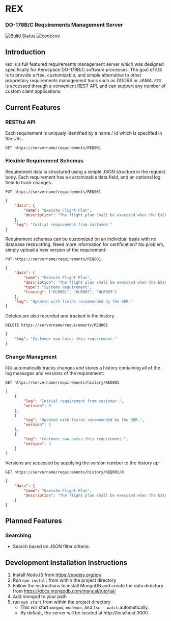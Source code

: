# REX
### DO-178B/C Requirements Management Server
[![Build Status](https://travis-ci.org/sweiner/rex.svg?branch=master)](https://travis-ci.org/sweiner/rex) [![codecov](https://codecov.io/gh/sweiner/rex/branch/master/graph/badge.svg)](https://codecov.io/gh/sweiner/rex)

## Introduction
`REX` is a full featured requirements management server which was designed specifically for Aerospace DO-178B/C software processes.  The goal of `REX` is to provide a free, customizable, and simple alternative to other proprietary requirements management tools such as DOORS or JAMA.  `REX` is accessed through a convenient REST API, and can support any number of custom client applications.

## Current Features
### RESTful API
Each requirement is uniquely identified by a name / id which is specified in the URL.
```
GET https://servername/requirements/REQ001
```

### Flexible Requirement Schemas
Requirement data is structured using a simple JSON structure in the request body.  Each requirement has a customizable data field, and an optional log field to track changes.

```
PUT https://servername/requirements/REQ001
```
```json
{
    "data": {
        "name": "Execute Flight Plan",
        "description": "The flight plan shall be executed when the EXEC button is pressed"
    },
    "log": "Initial requirement from customer."
}
```
Requirement schemas can be customized on an individual basis with no database restructring.  Need more information for certification?  No problem, simply upload a new version of the requirement:

```
PUT https://servername/requirements/REQ001
```
```json
{
    "data": {
        "name": "Execute Flight Plan",
        "description": "The flight plan shall be executed when the EXEC button is pressed",
        "type": "Systems Requirement",
        "tracing": ["HLR001", "HLR002", "HLR003"]
    },
    "log": "Updated with fields recommended by the DER."
}
```
Deletes are also recorded and tracked in the history.

```
DELETE https://servername/requirements/REQ001
```
```json
{
    "log": "Customer now hates this requirement."
}
```

### Change Managment
`REX` automatically tracks changes and stores a history containing all of the log messages and versions of the requirement:

```
GET https://servername/requirements/history/REQ001
```
```json
[
    {
        "log": "Initial requirement from customer.",
        "version": 0
    },
    {
        "log": "Updated with fields recommended by the DER.",
        "version": 1
    },
    {
        "log": "Customer now hates this requirement.",
        "version": 2
    }
]
```
Versions are accessed by supplying the version number to the history api
```
GET https://servername/requirements/history/REQ001/0
```
```json
{
    "data": {
        "name": "Execute Flight Plan",
        "description": "The flight plan shall be executed when the EXEC button is pressed"
    }
}
```
## Planned Features
### Searching
- Search based on JSON filter criteria.

## Development Installation Instructions
1. Install NodeJS from https://nodejs.org/en/
2. Run `npm install` from within the project directory
3. Follow the instructions to install MongoDB and create the data directory from https://docs.mongodb.com/manual/tutorial/
4. Add mongod to your path
5. run `npm start` from within the project directory
   * This will start `mongod`, `nodemon`, and `tsc --watch` automatically.
   * By default, the server will be located at http://localhost:3000